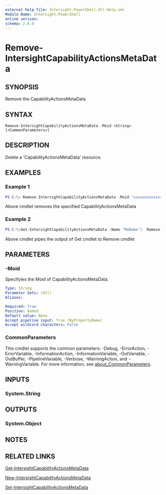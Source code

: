 ```yaml
---
external help file: Intersight.PowerShell.dll-Help.xml
Module Name: Intersight.PowerShell
online version:
schema: 2.0.0
---
```


# Remove-IntersightCapabilityActionsMetaData

## SYNOPSIS
Remove the CapabilityActionsMetaData

## SYNTAX

```
Remove-IntersightCapabilityActionsMetaData -Moid <String> [<CommonParameters>]
```

## DESCRIPTION
Delete a &apos;CapabilityActionsMetaData&apos; resource.

## EXAMPLES

### Example 1
```powershell
PS C:\> Remove-IntersightCapabilityActionsMetaData -Moid "xxxxxxxxxxxxxxxxxxxxxxxxxxx"
```
Above cmdlet removes the specified CapabilityActionsMetaData 

### Example 2
```powershell
PS C:\>Get-IntersightCapabilityActionsMetaData -Name "MoName"|  Remove-IntersightCapabilityActionsMetaData
```
Above cmdlet pipes the output of Get cmdlet to Remove cmdlet

## PARAMETERS

### -Moid
Specifyies the Moid of CapabilityActionsMetaData.

```yaml
Type: String
Parameter Sets: (All)
Aliases:

Required: True
Position: Named
Default value: None
Accept pipeline input: True (ByPropertyName)
Accept wildcard characters: False
```

### CommonParameters
This cmdlet supports the common parameters: -Debug, -ErrorAction, -ErrorVariable, -InformationAction, -InformationVariable, -OutVariable, -OutBuffer, -PipelineVariable, -Verbose, -WarningAction, and -WarningVariable. For more information, see [about_CommonParameters](http://go.microsoft.com/fwlink/?LinkID=113216).

## INPUTS

### System.String

## OUTPUTS

### System.Object
## NOTES

## RELATED LINKS

[Get-IntersightCapabilityActionsMetaData](./Get-IntersightCapabilityActionsMetaData.md)

[New-IntersightCapabilityActionsMetaData](./New-IntersightCapabilityActionsMetaData.md)

[Set-IntersightCapabilityActionsMetaData](./Set-IntersightCapabilityActionsMetaData.md)

